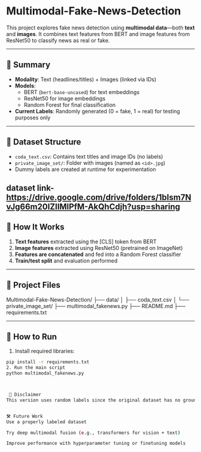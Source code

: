 # Multimodal-Fake-News-Detection

This project explores fake news detection using **multimodal data**—both **text** and **images**. It combines text features from BERT and image features from ResNet50 to classify news as real or fake.

---

## 📌 Summary

- **Modality**: Text (headlines/titles) + Images (linked via IDs)
- **Models**:
  - BERT (`bert-base-uncased`) for text embeddings
  - ResNet50 for image embeddings
  - Random Forest for final classification
- **Current Labels**: Randomly generated (0 = fake, 1 = real) for testing purposes only

---

## 🧾 Dataset Structure

- `coda_text.csv`: Contains text titles and image IDs (no labels)
- `private_image_set/`: Folder with images (named as `<id>.jpg`)
- Dummy labels are created at runtime for experimentation

dataset link- https://drive.google.com/drive/folders/1bIsm7NvJg66m20IZIIMlPfM-AkQhCdjh?usp=sharing
---

## 🔧 How It Works

1. **Text features** extracted using the [CLS] token from BERT
2. **Image features** extracted using ResNet50 (pretrained on ImageNet)
3. **Features are concatenated** and fed into a Random Forest classifier
4. **Train/test split** and evaluation performed

---

## 📁 Project Files

Multimodal-Fake-News-Detection/
├── data/
│ ├── coda_text.csv
│ └── private_image_set/
├── multimodal_fakenews.py
├── README.md
├── requirements.txt



---

## 🚀 How to Run

1. Install required libraries:
```bash
pip install -r requirements.txt
2. Run the main script
python multimodal_fakenews.py



 🛑 Disclaimer
This version uses random labels since the original dataset has no ground-truth annotations. The accuracy is not meaningful and is only used to test the multimodal pipeline.


🛠 Future Work
Use a properly labeled dataset

Try deep multimodal fusion (e.g., transformers for vision + text)

Improve performance with hyperparameter tuning or finetuning models
